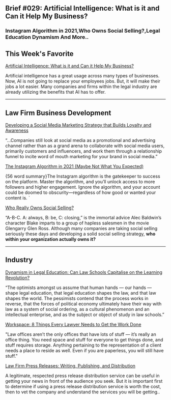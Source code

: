 
## Brief #029: Artificial Intelligence: What is it and Can it Help My Business?

###  Instagram Algorithm in 2021,Who Owns Social Selling?,Legal Education Dynamism And More.. 

## This Week's Favorite

[Artificial Intelligence: What is it and Can it Help My Business?](https://lawpath.com.au/blog/artificial-intelligence-what-is-it-and-can-it-help-my-business) 

Artificial intelligence has a great usage across many types of businesses. Now, AI is not going to replace your employees jobs. But, it will make their jobs a lot easier. Many companies and firms within the legal industry are already utilizing the benefits that AI has to offer.

----

## Law Firm Business Development

[Developing a Social Media Marketing Strategy that Builds Loyalty and Awareness](https://cxl.com/blog/social-media-marketing/)

“…Companies still look at social media as a promotional and advertising channel rather than as a grand arena to collaborate with social media users, primarily customers and influencers, and work them through a relationship funnel to incite word of mouth marketing for your brand in social media.”

[The Instagram Algorithm in 2021 (Maybe Not What You Expected)](https://foundr.com/articles/social-media/instagram-algorithm-2021)

{56 word summary}The Instagram algorithm is the gatekeeper to success on the platform. Master the algorithm, and you’ll unlock access to more followers and higher engagement. Ignore the algorithm, and your account could be doomed to obscurity—regardless of how good or wanted your content is.	`

[Who Really Owns Social Selling?](https://www.convinceandconvert.com/digital-marketing/who-owns-social-selling/)

“A-B-C. A: always, B: be, C: closing,” is the immortal advice Alec Baldwin’s character Blake imparts to a group of hapless salesmen in the movie Glengarry Glen Ross. Although many companies are taking social selling seriously these days and developing a solid social selling strategy, **who within your organization actually owns it?**


----

## Industry

[Dynamism in Legal Education: Can Law Schools Capitalise on the Learning Revolution?](http://opiniojuris.org/2021/09/02/transcending-ourselves-dynamic-legal-education/)

“The optimists amongst us assume that human hands — our hands — shape legal education, that legal education shapes the law, and that law shapes the world. The pessimists contend that the process works in reverse, that the forces of political economy ultimately have their way with law as a system of social ordering, as a cultural phenomenon and an intellectual enterprise, and as the subject or object of study in law schools.”

[Workspace: 8 Things Every Lawyer Needs to Get the Work Done](https://www.attorneyatwork.com/lawyer-essential-office-setup/)

"Law offices aren’t the only offices that have lots of stuff — it’s really an office thing. You need space and stuff for everyone to get things done, and stuff requires storage. Anything pertaining to the representation of a client needs a place to reside as well. Even if you are paperless, you will still have stuff."

[Law Firm Press Releases: Writing, Publishing, and Distribution](https://topdoglegalmarketing.com/law-firm-press-releases/)

A legitimate, respected press release distribution service can be useful in getting your news in front of the audience you seek. But it is important first to determine if using a press release distribution service is worth the cost, then to vet the company and understand the services you will be getting..



